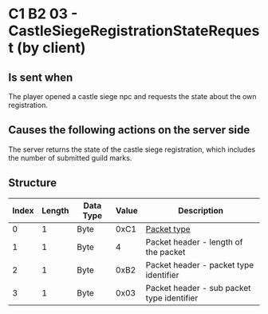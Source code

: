 # C1 B2 03 - CastleSiegeRegistrationStateRequest (by client)

## Is sent when

The player opened a castle siege npc and requests the state about the own registration.

## Causes the following actions on the server side

The server returns the state of the castle siege registration, which includes the number of submitted guild marks.

## Structure

| Index | Length | Data Type | Value | Description |
|-------|--------|-----------|-------|-------------|
| 0 | 1 |   Byte   | 0xC1  | [Packet type](PacketTypes.md) |
| 1 | 1 |    Byte   |   4   | Packet header - length of the packet |
| 2 | 1 |    Byte   | 0xB2  | Packet header - packet type identifier |
| 3 | 1 |    Byte   | 0x03  | Packet header - sub packet type identifier |